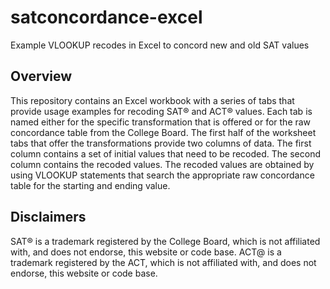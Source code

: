 # satconcordance-excel
Example VLOOKUP recodes in Excel to concord new and old SAT values

## Overview
This repository contains an Excel workbook with a series of tabs that provide usage examples for recoding SAT® and ACT® values. Each tab is named either for the specific transformation that is offered or for the raw concordance table from the College Board. The first half of the worksheet tabs that offer the transformations provide two columns of data. The first column contains a set of initial values that need to be recoded. The second column contains the recoded values. The recoded values are obtained by using VLOOKUP statements that search the appropriate raw concordance table for the starting and ending value.

## Disclaimers
SAT® is a trademark registered by the College Board, which is not affiliated with, and does not endorse, this website or code base.
ACT@ is a trademark registered by the ACT, which is not affiliated with, and does not endorse, this website or code base.